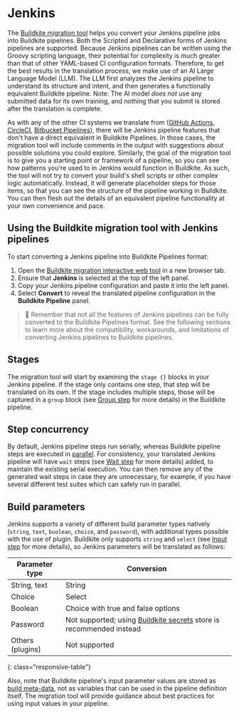 # Jenkins

The [Buildkite migration tool](/docs/pipelines/migration/tool) helps you convert your Jenkins pipeline jobs into Buildkite pipelines. Both the Scripted and Declarative forms of Jenkins pipelines are supported. Because Jenkins pipelines can be written using the Groovy scripting language, their potential for complexity is much greater than that of other YAML-based CI configuration formats. Therefore, to get the best results in the translation process, we make use of an AI Large Language Model (LLM). The LLM first analyzes the Jenkins pipeline to understand its structure and intent, and then generates a functionally equivalent Buildkite pipeline. Note: The AI model *does not* use any submitted data for its own training, and nothing that you submit is stored after the translation is complete.

As with any of the other CI systems we translate from ([GitHub Actions](docs/pipelines/migration/tool/github-actions), [CircleCI](/docs/pipelines/migration/tool/circleci), [Bitbucket Pipelines](/docs/pipelines/migration/tool/bitbucket-pipelines)), there will be Jenkins pipeline features that don't have a direct equivalent in Buildkite Pipelines. In those cases, the migration tool will include comments in the output with suggestions about possible solutions you could explore. Similarly, the goal of the migration tool is to give you a starting point or framework of a pipeline, so you can see how patterns you're used to in Jenkins would function in Buildkite. As such, the tool will not try to convert your build's shell scripts or other complex logic automatically. Instead, it will generate placeholder steps for those items, so that you can see the structure of the pipeline working in Buildkite. You can then flesh out the details of an equivalent pipeline functionality at your own convenience and pace.

## Using the Buildkite migration tool with Jenkins pipelines

To start converting a Jenkins pipeline into Buildkite Pipelines format:

1. Open the [Buildkite migration interactive web tool](https://buildkite.com/resources/migrate/) in a new browser tab.
1. Ensure that **Jenkins** is selected at the top of the left panel.
1. Copy your Jenkins pipeline configuration and paste it into the left panel.
1. Select **Convert** to reveal the translated pipeline configuration in the **Buildkite Pipeline** panel.

> 📘
> Remember that not all the features of Jenkins pipelines can be fully converted to the Buildkite Pipelines format. See the following sections to learn more about the compatibility, workarounds, and limitations of converting Jenkins pipelines to Buildkite pipelines.

## Stages

The migration tool will start by examining the `stage {}` blocks in your Jenkins pipeline. If the stage only contains one step, that step will be translated on its own. If the stage includes multiple steps, those will be captured in a `group` block (see [Group step](/docs/pipelines/configure/step-types/group-step) for more details) in the Buildkite pipeline.

## Step concurrency

By default, Jenkins pipeline steps run serially, whereas Buildkite pipeline steps are executed in [parallel](/docs/pipelines/tutorials/parallel-builds). For consistency, your translated Jenkins pipeline will have `wait` steps (see [Wait step](/docs/pipelines/configure/step-types/wait-step) for more details) added, to maintain the existing serial execution. You can then remove any of the generated wait steps in case they are unnecessary, for example, if you have several different test suites which can safely run in parallel.

## Build parameters

Jenkins supports a variety of different build parameter types natively (`string`, `text`, `boolean`, `choice`, and `password`), with additional types possible with the use of plugin. Buildkite only supports `string` and `select` (see [Input step](/docs/pipelines/configure/step-types/input-step) for more details), so Jenkins parameters will be translated as follows:

| Parameter type | Conversion |
| --- | ---------- |
| String, text | String |
| Choice | Select |
| Boolean | Choice with true and false options |
| Password | Not supported; using [Buildkite secrets](/docs/pipelines/security/secrets/buildkite-secrets) store is recommended instead |
| Others (plugins) | Not supported |
{: class="responsive-table"}

Also, note that Buildkite pipeline's input parameter values are stored as [build meta-data](docs/pipelines/configure/build-meta-data), not as variables that can be used in the pipeline definition itself. The migration tool will provide guidance about best practices for using input values in your pipeline.
